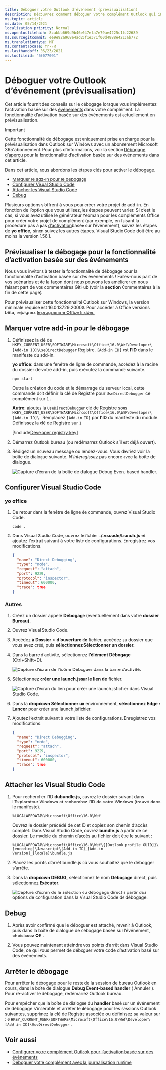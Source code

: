 ```yaml
---
title: Déboguer votre Outlook d’événement (prévisualisation)
description: Découvrez comment déboguer votre complément Outlook qui implémente l’activation basée sur des événements.
ms.topic: article
ms.date: 05/14/2021
localization_priority: Normal
ms.openlocfilehash: 8cabbb669d9b46e047efa7e79ae4225c1fc22689
ms.sourcegitcommit: ee9e92a968e4ad23f1e371f00d4888e4203ab772
ms.translationtype: MT
ms.contentlocale: fr-FR
ms.lasthandoff: 06/23/2021
ms.locfileid: "53077091"
---
```

# <a name="debug-your-event-based-outlook-add-in-preview"></a>Déboguer votre Outlook d’événement (prévisualisation)

Cet article fournit des conseils sur le débogage lorsque vous implémentez l’activation basée sur des [événements](autolaunch.md) dans votre complément. La fonctionnalité d’activation basée sur des événements est actuellement en prévisualisation.

> [!IMPORTANT]
> Cette fonctionnalité de débogage est uniquement prise en charge pour la prévisualisation dans Outlook sur Windows avec un abonnement Microsoft 365'abonnement. Pour plus d’informations, voir la section [Débogage d’aperçu](#preview-debugging-for-the-event-based-activation-feature) pour la fonctionnalité d’activation basée sur des événements dans cet article.

Dans cet article, nous abordons les étapes clés pour activer le débogage.

- [Marquer le add-in pour le débogage](#mark-your-add-in-for-debugging)
- [Configurer Visual Studio Code](#configure-visual-studio-code)
- [Attacher les Visual Studio Code](#attach-visual-studio-code)
- [Debug](#debug)

Plusieurs options s’offrent à vous pour créer votre projet de add-in. En fonction de l’option que vous utilisez, les étapes peuvent varier. Si c’est le cas, si vous avez utilisé le générateur Yeoman pour les compléments Office pour créer votre projet de complément (par exemple, en  faisant la procédure pas à pas [d’activation](autolaunch.md)basée sur l’événement), suivez les étapes de **yo office,** sinon suivez les autres étapes. Visual Studio Code doit être au moins la version 1.56.1.

## <a name="preview-debugging-for-the-event-based-activation-feature"></a>Prévisualiser le débogage pour la fonctionnalité d’activation basée sur des événements

Nous vous invitons à tester la fonctionnalité de débogage pour la fonctionnalité d’activation basée sur des événements ! Faites-nous part de vos scénarios et de la façon dont nous pouvons les améliorer en nous faisant part de vos commentaires GitHub (voir la **section** Commentaires à la fin de cette page).

Pour prévisualiser cette fonctionnalité Outlook sur Windows, la version minimale requise est 16.0.13729.20000. Pour accéder à Office versions bêta, rejoignez [le programme Office Insider.](https://insider.office.com)

## <a name="mark-your-add-in-for-debugging"></a>Marquer votre add-in pour le débogage

1. Définissez la clé de `HKEY_CURRENT_USER\SOFTWARE\Microsoft\Office\16.0\Wef\Developer\[Add-in ID]\UseDirectDebugger` Registre. `[Add-in ID]` est **l’ID** dans le manifeste du add-in.

    **yo office**: dans une fenêtre de ligne de commande, accédez à la racine du dossier de votre add-in, puis exécutez la commande suivante.

    ```command&nbsp;line
    npm start
    ```

    Outre la création du code et le démarrage du serveur local, cette commande doit définir la clé de Registre pour `UseDirectDebugger` ce complément sur `1` .

    **Autre**: ajoutez la `UseDirectDebugger` clé de Registre sous `HKEY_CURRENT_USER\SOFTWARE\Microsoft\Office\16.0\WEF\Developer\[Add-in ID]\` . Remplacez `[Add-in ID]` par **l’ID** du manifeste du module. Définissez la clé de Registre sur `1` .

    [!include[Developer registry key](../includes/developer-registry-key.md)]

1. Démarrez Outlook bureau (ou redémarrez Outlook s’il est déjà ouvert).
1. Rédigez un nouveau message ou rendez-vous. Vous devriez voir la boîte de dialogue suivante. *N’interagissez* pas encore avec la boîte de dialogue.

    ![Capture d’écran de la boîte de dialogue Debug Event-based handler.](../images/outlook-win-autolaunch-debug-dialog.png)

## <a name="configure-visual-studio-code"></a>Configurer Visual Studio Code

### <a name="yo-office"></a>yo office

1. De retour dans la fenêtre de ligne de commande, ouvrez Visual Studio Code.

    ```command&nbsp;line
    code .
    ```

1. Dans Visual Studio Code, ouvrez le fichier **./.vscode/launch.js** et ajoutez l’extrait suivant à votre liste de configurations. Enregistrez vos modifications.

    ```json
    {
      "name": "Direct Debugging",
      "type": "node",
      "request": "attach",
      "port": 9229,
      "protocol": "inspector",
      "timeout": 600000,
      "trace": true
    }
    ```

### <a name="other"></a>Autres

1. Créez un dossier appelé **Débogage** (éventuellement dans votre **dossier Bureau).**
1. Ouvrez Visual Studio Code.
1. Accédez **à Dossier**  >  **d’ouverture de** fichier, accédez au dossier que vous avez créé, puis **sélectionnez Sélectionner un dossier.**
1. Dans la barre d’activité, sélectionnez **l’élément Débogage** (Ctrl+Shift+D).

    ![Capture d’écran de l’icône Déboguer dans la barre d’activité.](../images/vs-code-debug.png)

1. Sélectionnez **créer une launch.jssur le lien de** fichier.

    ![Capture d’écran du lien pour créer une launch.jsfichier dans Visual Studio Code.](../images/vs-code-create-launch.json.png)

1. Dans la **dropdown Sélectionner un** environnement, **sélectionnez Edge : Lancer** pour créer une launch.jsfichier.
1. Ajoutez l’extrait suivant à votre liste de configurations. Enregistrez vos modifications.

    ```json
    {
      "name": "Direct Debugging",
      "type": "node",
      "request": "attach",
      "port": 9229,
      "protocol": "inspector",
      "timeout": 600000,
      "trace": true
    }
    ```

## <a name="attach-visual-studio-code"></a>Attacher les Visual Studio Code

1. Pour rechercher l’ID **dubundle.js,** ouvrez le dossier suivant dans l’Explorateur Windows et recherchez l’ID de votre Windows (trouvé dans le manifeste). 

    ```text
    %LOCALAPPDATA%\Microsoft\Office\16.0\Wef
    ```

    Ouvrez le dossier précédé de cet ID et copiez son chemin d’accès complet. Dans Visual Studio Code, ouvrez **bundle.js** à partir de ce dossier. Le modèle du chemin d’accès au fichier doit être le suivant :

    `%LOCALAPPDATA%\Microsoft\Office\16.0\Wef\{[Outlook profile GUID]}\[encoding]\Javascript\[Add-in ID]_[Add-in Version]_[locale]\bundle.js`

1. Placez les points d’arrêt bundle.js où vous souhaitez que le débogger s’arrête.
1. Dans la **dropdown DEBUG,** sélectionnez le nom **Débogage** direct, puis sélectionnez **Exécuter**.

    ![Capture d’écran de la sélection du débogage direct à partir des options de configuration dans la Visual Studio Code de débogage.](../images/outlook-win-autolaunch-debug-vsc.png)

## <a name="debug"></a>Debug

1. Après avoir confirmé que le déboguer est attaché, revenir  à Outlook, puis dans la boîte de dialogue de débogage basée sur l’événement, choisissez **OK** .

1. Vous pouvez maintenant atteindre vos points d’arrêt dans Visual Studio Code, ce qui vous permet de déboguer votre code d’activation basé sur des événements.

## <a name="stop-debugging"></a>Arrêter le débogage

Pour arrêter le débogage pour le reste de la session de bureau Outlook en cours, dans la boîte de dialogue **Debug Event-based handler** ( Annuler ). Pour ré-activer le débogage, redémarrez Outlook bureau.

Pour empêcher que la boîte de dialogue du **handler** basé sur un événement de débogage s’insérable et arrêter le débogage pour les sessions Outlook suivantes, supprimez la clé de Registre associée ou définissez sa valeur sur : `0` `HKEY_CURRENT_USER\SOFTWARE\Microsoft\Office\16.0\Wef\Developer\[Add-in ID]\UseDirectDebugger` .

## <a name="see-also"></a>Voir aussi

- [Configurer votre complément Outlook pour l’activation basée sur des événements](autolaunch.md)
- [Déboguer votre complément avec la journalisation runtime](../testing/runtime-logging.md#runtime-logging-on-windows)
